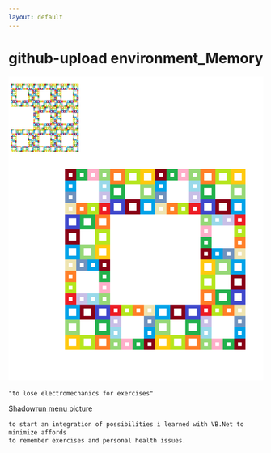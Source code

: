 ```yaml
---
layout: default
---
```


# github-upload environment_Memory
![waterbowl](camtasia_unknowen.bmp "an uni cheat")

```vb.net
"to lose electromechanics for exercises"
```

[Shadowrun menu picture](https://github.com/ledlightjungledStefan/Osterei/blob/gutenberggnu/nested-group.pdf)

    to start an integration of possibilities i learned with VB.Net to minimize affords
    to remember exercises and personal health issues.
